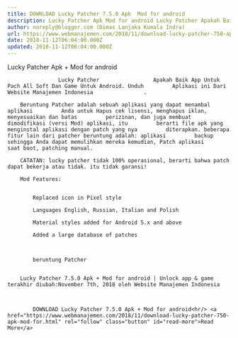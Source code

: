 ```yaml
---
title: DOWNLOAD Lucky Patcher 7.5.0 Apk  Mod for android
description: Lucky Patcher Apk Mod for android Lucky Patcher Apakah Baik App Untuk Pach All
author: noreply@blogger.com (Dimas Lanjaka Kumala Indra)
url: https://www.webmanajemen.com/2018/11/download-lucky-patcher-750-apk-mod-for.html
date: 2018-11-12T06:04:00.000Z
updated: 2018-11-12T06:04:00.000Z
---
```


Lucky Patcher Apk + Mod for android     
    
                    Lucky Patcher                 Apakah Baik App Untuk Pach All Soft Dan Game Untuk Android. Unduh         Aplikasi ini Dari                     Website Manajemen Indonesia                .     
    
        Beruntung Patcher adalah sebuah aplikasi yang dapat menambal aplikasi         Anda untuk Hapus cek lisensi, menghapus iklan, menyesuaikan dan batas         perizinan, dan juga membuat dimodifikasi (versi Mod) aplikasi, itu         berarti file apk yang menginstal aplikasi dengan patch yang nya         diterapkan. beberapa fitur lain dari patcher beruntung adalah: aplikasi         backup sehingga Anda dapat memulihkan mereka kemudian, Patch aplikasi         saat boot, patching manual.     
    
        CATATAN: lucky patcher tidak 100% operasional, berarti bahwa patch         dapat bekerja atau tidak. itu tidak garansi!     
    
        Mod Features:    
    
        
            Replaced icon in Pixel style         
        
            Languages English, Russian, Italian and Polish         
        
            Material styles added for Android 5.x and above         
        
            Added a large database of patches         
    
    
                                    
            beruntung Patcher         
    
    
        Lucky Patcher 7.5.0 Apk + Mod for android | Unlock app & game         terakhir diubah:November 7th, 2018 oleh Website Manajemen Indonesia     
    
    

            DOWNLOAD Lucky Patcher 7.5.0 Apk + Mod for android<hr/> <a href="https://www.webmanajemen.com/2018/11/download-lucky-patcher-750-apk-mod-for.html" rel="follow" class="button" id="read-more">Read More</a>